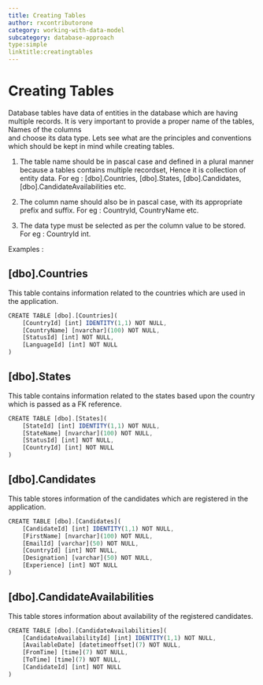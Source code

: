 ```yaml
---
title: Creating Tables
author: rxcontributorone
category: working-with-data-model
subcategory: database-approach
type:simple
linktitle:creatingtables
---
```

# Creating Tables
Database tables have data of entities in the database which are having multiple records. It is very important to provide a proper name of the tables, Names of the columns  
and choose its data type. Lets see what are the principles and conventions which should be kept in mind while creating tables.

1) The table name should be in pascal case and defined in a plural manner because a tables contains multiple recordset, Hence it is collection of entity data. For eg : [dbo].Countries, [dbo].States, [dbo].Candidates, [dbo].CandidateAvailabilities etc.    

2) The column name should also be in pascal case, with its appropriate prefix and suffix. For eg : CountryId, CountryName etc.     

3) The data type must be selected as per the column value to be stored. For eg : CountryId int. 

Examples :

## [dbo].Countries
This table contains information related to the countries which are used in the application.

````js
CREATE TABLE [dbo].[Countries](
	[CountryId] [int] IDENTITY(1,1) NOT NULL,
	[CountryName] [nvarchar](100) NOT NULL,
	[StatusId] [int] NOT NULL,
	[LanguageId] [int] NOT NULL
)
````

## [dbo].States
This table contains information related to the states based upon the country which is passed as a FK reference.

````js
CREATE TABLE [dbo].[States](
	[StateId] [int] IDENTITY(1,1) NOT NULL,
	[StateName] [nvarchar](100) NOT NULL,
	[StatusId] [int] NOT NULL,
	[CountryId] [int] NOT NULL
)
````

## [dbo].Candidates
This table stores information of the candidates which are registered in the application.

````js
CREATE TABLE [dbo].[Candidates](
	[CandidateId] [int] IDENTITY(1,1) NOT NULL,
	[FirstName] [nvarchar](100) NOT NULL,
	[EmailId] [varchar](50) NOT NULL,
	[CountryId] [int] NOT NULL,
    [Designation] [varchar](50) NOT NULL,
    [Experience] [int] NOT NULL
)
````

## [dbo].CandidateAvailabilities
This table stores information about availability of the registered candidates. 

````js
CREATE TABLE [dbo].[CandidateAvailabilities](
	[CandidateAvailabilityId] [int] IDENTITY(1,1) NOT NULL,
	[AvailableDate] [datetimeoffset](7) NOT NULL,
	[FromTime] [time](7) NOT NULL,
	[ToTime] [time](7) NOT NULL,
    [CandidateId] [int] NOT NULL
)
````